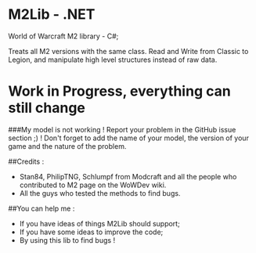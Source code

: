 # M2Lib - .NET

World of Warcraft M2 library - C#;  

Treats all M2 versions with the same class. Read and Write from Classic to Legion, and manipulate high level structures instead of raw data.

# **Work in Progress, everything can still change**

###My model is not working !
Report your problem in the GitHub issue section ;) !
Don't forget to add the name of your model, the version of your game and the nature of the problem.
  
##Credits :
* Stan84, PhilipTNG, Schlumpf from Modcraft and all the people who contributed to M2 page on the WoWDev wiki.
* All the guys who tested the methods to find bugs.

##You can help me :
* If you have ideas of things M2Lib should support;
* If you have some ideas to improve the code;
* By using this lib to find bugs !